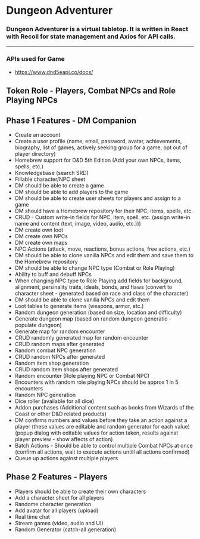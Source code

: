 # Dungeon Adventurer

### Dungeon Adventurer is a virtual tabletop. It is written in React with Recoil for state management and Axios for API calls.

---

### APIs used for Game

-   https://www.dnd5eapi.co/docs/

## Token Role - Players, Combat NPCs and Role Playing NPCs

## Phase 1 Features - DM Companion

-   Create an account
-   Create a user profile (name, email, password, avatar, achievements, biography, list of games, actively seeking group for a game, opt out of player directory)
-   Homebrew support for D&D 5th Edition (Add your own NPCs, items, spells, etc.)
-   Knowledgebase (search SRD)
-   Fillable character/NPC sheet
-   DM should be able to create a game
-   DM should be able to add players to the game
-   DM should be able to create user sheets for players and assign to a game
-   DM should have a Homebrew repository for their NPC, items, spells, etc.
-   CRUD - Custom write-in fields for NPC, item, spell, etc. (assign write-in name and content (text, image, video, audio, etc.)))
-   DM create own loot
-   DM create own NPCs
-   DM create own maps
-   NPC Actions (attack, move, reactions, bonus actions, free actions, etc.)
-   DM should be able to clone vanilla NPCs and edit them and save them to the Homebrew repository
-   DM should be able to change NPC type (Combat or Role Playing)
-   Ability to buff and debuff NPCs
-   When changing NPC type to Role Playing add fields for background, alignment, persinality traits, ideals, bonds, and flaws (convert to character sheet - generated based on race and class of the character)
-   DM should be able to clone vanilla NPCs and edit them
-   Loot tables to generate items (weapons, armor, etc.)
-   Random dungeon generation (based on size, location and difficulty)
-   Generate dungeon map (based on random dungeon generatio - populate dungeon)
-   Generate map for random encounter
-   CRUD randomly generated map for random encounter
-   CRUD random maps after generated
-   Random combat NPC generation
-   CRUD random NPCs after generated
-   Random item shop generation
-   CRUD random item shops after generated
-   Random encounter (Role playing NPC or Combat NPC)
-   Encounters with random role playing NPCs should be approx 1 in 5 encounters
-   Random NPC generation
-   Dice roller (available for all dice)
-   Addon purchases (Additional content such as books from Wizards of the Coast or other D&D related products)
-   DM confirms numbers and values before they take an action against a player (these values are editable and random generator for each value) (popup dialog with editable values for action taken, results against player preview - show affects of action)
-   Batch Actions - Should be able to control multiple Combat NPCs at once (confirm all actions, wait to execute actions untill all actions confirmed)
-   Queue up actions against multiple players

## Phase 2 Features - Players

-   Players should be able to create their own characters
-   Add a character sheet for all players
-   Randome character generation
-   Add avatar for all players (upload)
-   Real time chat
-   Stream games (video, audio and UI)
-   Random Generator (catch-all generation)
